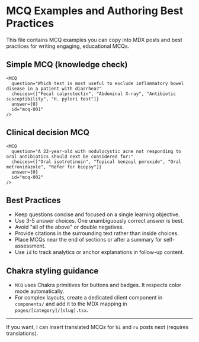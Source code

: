 # MCQ Examples and Authoring Best Practices

This file contains MCQ examples you can copy into MDX posts and best practices for writing engaging, educational MCQs.

## Simple MCQ (knowledge check)

```mdx
<MCQ
  question="Which test is most useful to exclude inflammatory bowel disease in a patient with diarrhea?"
  choices={["Fecal calprotectin", "Abdominal X-ray", "Antibiotic susceptibility", "H. pylori test"]}
  answer={0}
  id="mcq-001"
/>
```

## Clinical decision MCQ

```mdx
<MCQ
  question="A 22-year-old with nodulocystic acne not responding to oral antibiotics should next be considered for:"
  choices={["Oral isotretinoin", "Topical benzoyl peroxide", "Oral metronidazole", "Refer for biopsy"]}
  answer={0}
  id="mcq-002"
/>
```

## Best Practices

- Keep questions concise and focused on a single learning objective.
- Use 3-5 answer choices. One unambiguously correct answer is best.
- Avoid "all of the above" or double negatives.
- Provide citations in the surrounding text rather than inside choices.
- Place MCQs near the end of sections or after a summary for self-assessment.
- Use `id` to track analytics or anchor explanations in follow-up content.

## Chakra styling guidance

- `MCQ` uses Chakra primitives for buttons and badges. It respects color mode automatically.
- For complex layouts, create a dedicated client component in `components/` and add it to the MDX mapping in `pages/[category]/[slug].tsx`.

---

If you want, I can insert translated MCQs for `hi` and `ru` posts next (requires translations).
